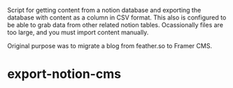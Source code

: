 Script for getting content from a notion database and exporting the database with content as a column in CSV format. This also is configured to be able to grab data from other related notion tables. Ocassionally files are too large, and you must import content manually. 

Original purpose was to migrate a blog from feather.so to Framer CMS. 
# export-notion-cms
